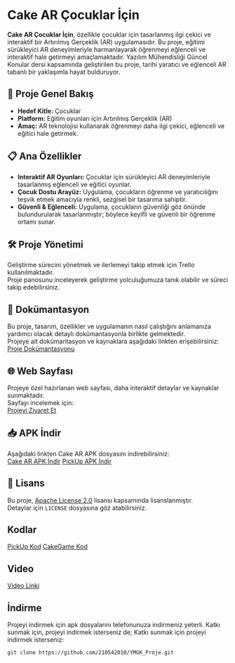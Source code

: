 #  Cake AR Çocuklar İçin

**Cake AR Çocuklar İçin**, özellikle çocuklar için tasarlanmış ilgi çekici ve interaktif bir Artırılmış Gerçeklik (AR) uygulamasıdır. Bu proje, eğitimi sürükleyici AR deneyimleriyle harmanlayarak öğrenmeyi eğlenceli ve interaktif hale getirmeyi amaçlamaktadır. Yazılım Mühendisliği Güncel Konular dersi kapsamında geliştirilen bu proje, tarihi yaratıcı ve eğlenceli AR tabanlı bir yaklaşımla hayat bulduruyor.

## 🚀 Proje Genel Bakış
- **Hedef Kitle:** Çocuklar  
- **Platform:** Eğitim oyunları için Artırılmış Gerçeklik (AR)  
- **Amaç:** AR teknolojisi kullanarak öğrenmeyi daha ilgi çekici, eğlenceli ve eğitici hale getirmek.

## 📋 Ana Özellikler
- **Interaktif AR Oyunları:** Çocuklar için sürükleyici AR deneyimleriyle tasarlanmış eğlenceli ve eğitici oyunlar.
- **Çocuk Dostu Arayüz:** Uygulama, çocukların öğrenme ve yaratıcılığını teşvik etmek amacıyla renkli, sezgisel bir tasarıma sahiptir.
- **Güvenli & Eğlenceli:** Uygulama, çocukların güvenliği göz önünde bulundurularak tasarlanmıştır; böylece keyifli ve güvenli bir öğrenme ortamı sunar.

## 🛠 Proje Yönetimi
Geliştirme sürecini yönetmek ve ilerlemeyi takip etmek için Trello kullanılmaktadır.  
Proje panosunu inceleyerek geliştirme yolculuğumuza tanık olabilir ve süreci takip edebilirsiniz.

## 📄 Dokümantasyon
Bu proje, tasarım, özellikler ve uygulamanın nasıl çalıştığını anlamanıza yardımcı olacak detaylı dokümantasyonla birlikte gelmektedir.  
Projeye ait dokümantasyon ve kaynaklara aşağıdaki linkten erişebilirsiniz:  
[Proje Dokümantasyonu](https://github.com/210542010/YMGK_Proje/tree/main/D%C3%B6k%C3%BCmanlar)


## 🌐 Web Sayfası
Projeye özel hazırlanan web sayfası, daha interaktif detaylar ve kaynaklar sunmaktadır.  
Sayfayı incelemek için:  
[Projeyi Ziyaret Et](https://210542010.github.io/YMGK_Proje/)

## 📥 APK İndir
Aşağıdaki linkten Cake AR APK dosyasını indirebilirsiniz:  
[Cake AR APK İndir](https://github.com/210542010/YMGK_Proje/blob/main/CakeeeAR.apk)
[PickUp APK İndir](https://github.com/210542010/YMGK_Proje/blob/main/AR2.apk)

## 📄 Lisans
Bu proje, [Apache License 2.0](https://www.apache.org/licenses/LICENSE-2.0) lisansı kapsamında lisanslanmıştır.  
Detaylar için `LICENSE` dosyasına göz atabilirsiniz.

## Kodlar
[PickUp Kod](https://github.com/210542010/YMGK_Proje/blob/main/PickupGame-main/Assets/Scripts/ARFeatheredPlaneMeshVisualizer.cs)
[CakeGame Kod](https://github.com/210542010/YMGK_Proje/blob/main/PickupGame-main/Assets/Scripts/ARFeatheredPlaneMeshVisualizer.cs)


## Video
[Video Linki](https://youtu.be/ksHafA6UTKc)

## İndirme
Projeyi indirmek için apk dosyalarını telefonunuza indirmeniz yeterli. Katkı sunmak için, projeyi indirmek isterseniz de;
Katkı sunmak için projeyi indirmek isterseniz:  

```
git clone https://github.com/210542010/YMGK_Proje.git
```



